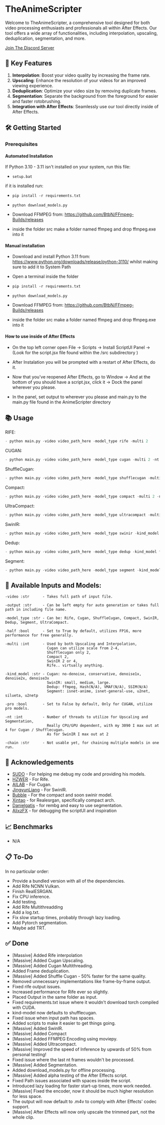 # TheAnimeScripter

Welcome to TheAnimeScripter, a comprehensive tool designed for both video processing enthusiasts and professionals all within After Effects. Our tool offers a wide array of functionalities, including interpolation, upscaling, deduplication, segmentation, and more.

[Join The Discord Server](https://discord.gg/bFA6xZxM5V)

## 🚀 Key Features

1. **Interpolation**: Boost your video quality by increasing the frame rate.
2. **Upscaling**: Enhance the resolution of your videos for an improved viewing experience.
3. **Deduplication**: Optimize your video size by removing duplicate frames.
4. **Segmentation**: Separate the background from the foreground for easier and faster rotobrushing.
5. **Integration with After Effects**: Seamlessly use our tool directly inside of After Effects.

## 🛠️ Getting Started

### Prerequisites

#### Automated Installation

If Python 3.10 - 3.11 isn't installed on your system, run this file:

- ```setup.bat```

if it is installed run:

- ```pip install -r requirements.txt```

- ```python download_models.py```

- Download FFMPEG from: https://github.com/BtbN/FFmpeg-Builds/releases

- inside the folder src make a folder named ffmpeg and drop ffmpeg.exe into it

#### Manual installation

- Download and install Python 3.11 from: https://www.python.org/downloads/release/python-3110/ whilst making sure to add it to System Path

- Open a terminal inside the folder

- ```pip install -r requirements.txt```

- ```python download_models.py```

- Download FFMPEG from: https://github.com/BtbN/FFmpeg-Builds/releases

- inside the folder src make a folder named ffmpeg and drop ffmpeg.exe into it

#### How to use inside of After Effects

- On the top left corner open File -> Scripts -> Install ScriptUI Panel -> (Look for the script.jsx file found within the /src subdirectory )

- After Instalation you will be prompted with a restart of After Effects, do it.

- Now that you've reopened After Effects, go to Window -> And at the bottom of you should have a script.jsx, click it -> Dock the panel wherever you please.

- In the panel, set output to wherever you please and main.py to the main.py file found in the AnimeScripter directory

## 📚 Usage

RIFE:
```py
- python main.py -video video_path_here -model_type rife -multi 2
```

CUGAN:
```py
- python main.py -video video_path_here -model_type cugan -multi 2 -nt 2 -kind_model conservative
```

ShuffleCugan:
```py
- python main.py -video video_path_here -model_type shufflecugan -multi 2 -nt 2
```

Compact:
```py
- python main.py -video video_path_here -model_type compact -multi 2 -nt 2
```

UltraCompact:
```py
- python main.py -video video_path_here -model_type ultracompact -multi 2 -nt 4
```

SwinIR:
```py
- python main.py -video video_path_here -model_type swinir -kind_model small
```

Dedup:
```py
- python main.py -video video_path_here -model_type dedup -kind_model ffmpeg
```

Segment:
```py
- python main.py -video video_path_here -model_type segment -kind_model isnet-anime
```

## 📝 Available Inputs and Models:

```
-video :str      - Takes full path of input file.

-output :str     - Can be left empty for auto generation or takes full path in including file name.

-model_type :str - Can be: Rife, Cugan, ShuffleCugan, Compact, SwinIR, Dedup, Segment, UltraCompact.

-half :bool      - Set to True by default, utilizes FP16, more performance for free generally.

-multi :int      - Used by both Upscaling and Interpolation, 
                   Cugan can utilize scale from 2-4,
                   Shufflecugan only 2, 
                   Compact 2,
                   SwinIR 2 or 4, 
                   Rife.. virtually anything.

-kind_model :str - Cugan: no-denoise, conservative, denoise1x, denoise2x, denoise3x
                   SwinIR: small, medium, large.
                   Dedup: ffmpeg, Hash(N/A), VMAF(N/A), SSIM(N/A)
                   Segment: isnet-anime, isnet-general-use, u2net, silueta, u2netp

-pro :bool       - Set to False by default, Only for CUGAN, utilize pro models.

-nt :int         - Number of threads to utilize for Upscaling and Segmentation,
                   Really CPU/GPU dependent, with my 3090 I max out at 4 for Cugan / Shufflecugan.
                   As for SwinIR I max out at 2

-chain :str      - Not usable yet, for chaining multiple models in one run.
```

## 🙏 Acknowledgements

- [SUDO](https://github.com/styler00dollar/VSGAN-tensorrt-docker) - For helping me debug my code and providing his models.
- [HZWER](https://github.com/hzwer/Practical-RIFE) - For Rife.
- [AILAB](https://github.com/bilibili/ailab/tree/main/Real-CUGAN) - For Cugan.
- [JingyunLiang](https://github.com/JingyunLiang/SwinIR) - For SwinIR.
- [Bubble](https://github.com/Bubblemint864/AI-Models) - For the compact and soon swinir model.
- [Xintao](https://github.com/xinntao/Real-ESRGAN) - for Realesrgan, specifically compact arch.
- [Danielgatis](https://github.com/danielgatis/rembg) - for rembg and easy to use segmentation.
- [AlixzFX](https://github.com/AlixzFX) - for debugging the scriptUI and inspiration

## 📈 Benchmarks

- N/A

## 📋 To-Do

In no particular order:
- Provide a bundled version with all of the dependencies.
- Add Rife NCNN Vulkan.
- Finish RealESRGAN.
- Fix CPU inference.
- Add testing.
- Add Rife Multithreadding
- Add a log.txt.
- Fix slow startup times, probably through lazy loading.
- Add Pytorch segmentation.
- Maybe add TRT.

## ✅ Done

- [Massive] Added Rife interpolation
- [Massive] Added Cugan Upscaling.
- [Massive] Added Cugan Multithreading.
- Added Frame deduplication.
- [Massive] Added Shuffle Cugan - 50% faster for the same quality.
- Removed unnecessary implementations like frame-by-frame output.
- Fixed rife output issues.
- Increased performance for Rife ever so slightly.
- Placed Output in the same folder as input.
- Fixed requirements.txt issue where it wouldn't download torch compiled with CUDA.
- kind-model now defaults to shufflecugan.
- Fixed issue when input path has spaces.
- Added scripts to make it easier to get things going.
- [Massive] Added SwinIR.
- [Massive] Added Compact
- [Massive] Added FFMPEG Encoding using moviepy.
- [Massive] Added Ultracompact.
- [Massive] Improved the speed of Inference by upwards of 50% from personal testing!
- Fixed issue where the last nt frames wouldn't be processed.
- [Massive] Added Segmentation.
- Added download_models.py for offline processing.
- [Massive] Added alpha testing of the After Effects script.
- Fixed Path issues associated with spaces inside the script.
- Introduced lazy loading for faster start-up times, more work needed.
- [Massive] Fixed the encoder, now it should be much higher resolution for less space.
- The output will now default to .m4v to comply with After Effects' codec support.
- [Massive] After Effects will now only upscale the trimmed part, not the whole clip.